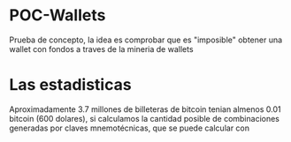 # POC-Wallets
Prueba de concepto, la idea es comprobar que es "imposible" obtener una wallet con fondos a traves de la mineria de wallets
# Las estadisticas
Aproximadamente 3.7 millones de billeteras de bitcoin tenian almenos 0.01 bitcoin (600 dolares), si calculamos la cantidad posible de combinaciones generadas por claves mnemotécnicas, que se puede calcular con
